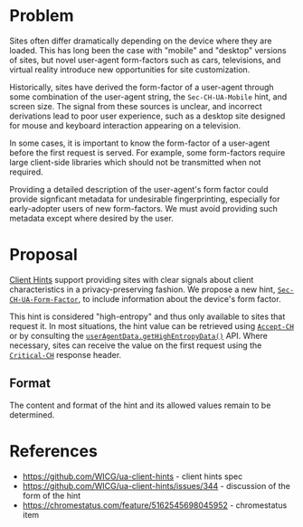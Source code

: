 # Problem

Sites often differ dramatically depending on the device where they are loaded.
This has long been the case with "mobile" and "desktop" versions of sites, but
novel user-agent form-factors such as cars, televisions, and virtual reality
introduce new opportunities for site customization.

Historically, sites have derived the form-factor of a user-agent through some
combination of the user-agent string, the `Sec-CH-UA-Mobile` hint, and screen
size. The signal from these sources is unclear, and incorrect derivations lead
to poor user experience, such as a desktop site designed for mouse and keyboard
interaction appearing on a television.

In some cases, it is important to know the form-factor of a user-agent before
the first request is served. For example, some form-factors require large
client-side libraries which should not be transmitted when not required.

Providing a detailed description of the user-agent's form factor could provide
signficant metadata for undesirable fingerprinting, especially for early-adopter
users of new form-factors. We must avoid providing such metadata except where
desired by the user.

# Proposal

[Client Hints](https://github.com/WICG/ua-client-hints) support providing sites
with clear signals about client characteristics in a privacy-preserving fashion.
We propose a new hint,
[`Sec-CH-UA-Form-Factor`](https://wicg.github.io/ua-client-hints/#sec-ch-ua-form-factor),
to include information about the device's form factor.

This hint is considered "high-entropy" and thus only available to sites that
request it. In most situations, the hint value can be retrieved using
[`Accept-CH`](https://www.rfc-editor.org/rfc/rfc8942#name-the-accept-ch-response-head)
or by consulting the
[`userAgentData.getHighEntropyData()`](https://wicg.github.io/ua-client-hints/#getHighEntropyValues)
API. Where necessary, sites can receive the value on the first request
using the
[`Critical-CH`](https://datatracker.ietf.org/doc/html/draft-davidben-http-client-hint-reliability#name-the-critical-ch-response-he)
response header.

## Format

The content and format of the hint and its allowed values remain to be determined.

# References

* https://github.com/WICG/ua-client-hints - client hints spec
* https://github.com/WICG/ua-client-hints/issues/344 - discussion of the form of
  the hint
* https://chromestatus.com/feature/5162545698045952 - chromestatus item
